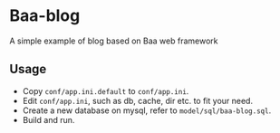 # Baa-blog

A simple example of blog based on Baa web framework

## Usage

* Copy `conf/app.ini.default` to `conf/app.ini`.
* Edit `conf/app.ini`, such as db, cache, dir etc. to fit your need.
* Create a new database on mysql, refer to `model/sql/baa-blog.sql`.
* Build and run.
